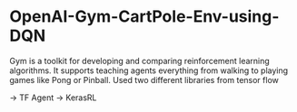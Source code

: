 # OpenAI-Gym-CartPole-Env-using-DQN
Gym is a toolkit for developing and comparing reinforcement learning algorithms. It supports teaching agents everything from walking to playing games like Pong or Pinball.
Used two different libraries from tensor flow

-> TF Agent -> KerasRL
